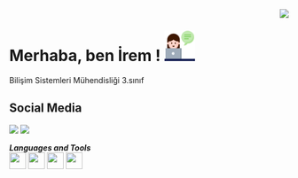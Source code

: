<img align='right' src="https://github-readme-stats.vercel.app/api?username=iremakalp&show_icons=true">

# Merhaba, ben İrem ! <img src="https://github.com/iremakalp/iremakalp/blob/main/counseling.png" width="55" height="55" >
Bilişim Sistemleri Mühendisliği 3.sınıf

## Social Media

<a href="https://www.linkedin.com/in/iremakalp-1912074162"><img src="https://img.icons8.com/color/48/000000/linkedin-circled--v2.png" witdh="40" height="40"/></a>  <a href="https://twitter.com/sadiremy"><img src="https://img.icons8.com/color/48/000000/twitter-circled--v3.png" witdh="40" height="40"/></a> 

**_Languages and Tools_**  
<code><img src="https://img.icons8.com/color/48/000000/c-sharp-logo.png" width="30" height="30" /></code>
<code><img src="https://img.icons8.com/material-sharp/24/000000/html-5.png" width="30" height="30" /></code>
<code><img src="https://img.icons8.com/windows/32/000000/css3-logo.png" width="30" height="30" /></code>
<code><img src="https://img.icons8.com/offices/30/000000/php-logo.png" width="30" height="30" /></code>      
